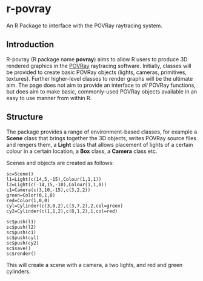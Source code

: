r-povray
========

An R Package to interface with the POVRay raytracing system.

Introduction
----------

R-povray (R package name **povray**) aims to allow R users to produce 3D rendered graphics in the [POVRay](http://www.povray.org) raytracing software.  Initially, classes will be provided to create basic POVRay objects (lights, cameras, primitives, textures).  Further higher-level classes to render graphs will be the ultimate aim.  The page does not aim to provide an interface to *all* POVRay functions, but does aim to make basic, commonly-used POVRay objects available in an easy to use manner from within R.

Structure
---------
The package provides a range of environment-based classes, for example a **Scene** class that brings together the 3D objects, writes POVRay source files and rengers them, a **Light** class that allows placement of lights of a certain colour in a certain location, a **Box** class, a **Camera** class etc.

Scenes and objects are created as follows:

    sc=Scene()
    l1=Light(c(14,5,-15),Colour(1,1,1))
    l2=Light(c(-14,15,-10),Colour(1,1,0))
    c1=Camera(c(3,10,-15),c(3,2,2))
    green=Color(0,1,0)
    red=Color(1,0,0)
    cyl=Cylinder(c(3,0,2),c(3,7,2),2,col=green)
    cy2=Cylinder(c(1,1,2),c(8,1,2),1,col=red)

    sc$push(l1)
    sc$push(l2)
    sc$push(c1)
    sc$push(cyl)
    sc$push(cy2)
    sc$save()
    sc$render()

This will create a scene with a camera, a two lights, and red and green cylinders.
